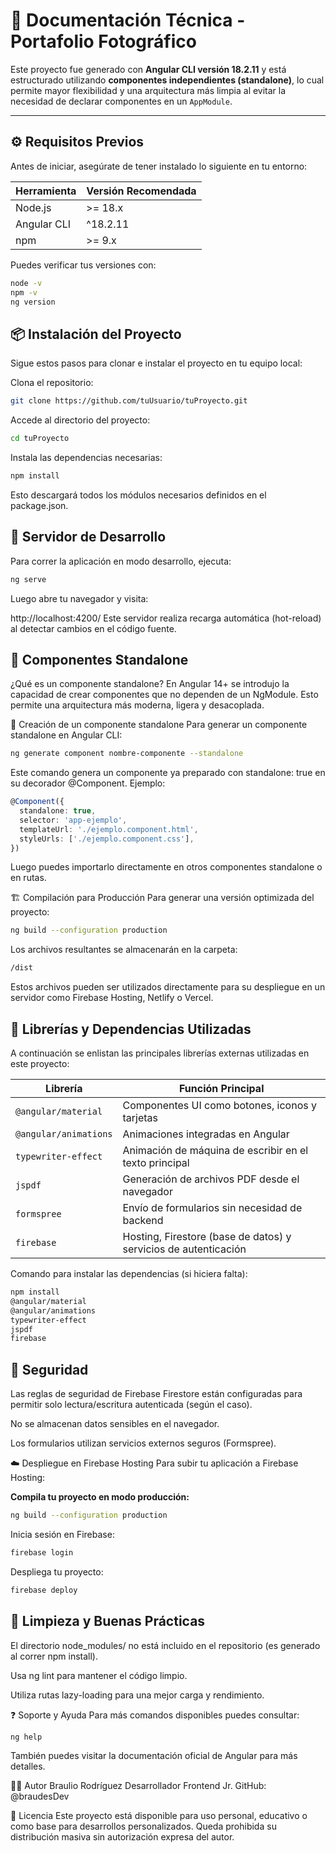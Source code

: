 # 📘 Documentación Técnica - Portafolio Fotográfico

Este proyecto fue generado con **Angular CLI versión 18.2.11** y está estructurado utilizando **componentes independientes (standalone)**, lo cual permite mayor flexibilidad y una arquitectura más limpia al evitar la necesidad de declarar componentes en un `AppModule`.

---

## ⚙️ Requisitos Previos

Antes de iniciar, asegúrate de tener instalado lo siguiente en tu entorno:

| Herramienta     | Versión Recomendada |
|-----------------|---------------------|
| Node.js         | >= 18.x             |
| Angular CLI     | ^18.2.11            |
| npm             | >= 9.x              |

Puedes verificar tus versiones con:

```bash
node -v
npm -v
ng version
```
    
## 📦 Instalación del Proyecto
Sigue estos pasos para clonar e instalar el proyecto en tu equipo local:

Clona el repositorio:

```bash
git clone https://github.com/tuUsuario/tuProyecto.git
```

Accede al directorio del proyecto:

```bash
cd tuProyecto
```
Instala las dependencias necesarias:

```bash
npm install
```
Esto descargará todos los módulos necesarios definidos en el package.json.

## 🚀 Servidor de Desarrollo
Para correr la aplicación en modo desarrollo, ejecuta:

```bash
ng serve
```

Luego abre tu navegador y visita:


http://localhost:4200/
Este servidor realiza recarga automática (hot-reload) al detectar cambios en el código fuente.

## 🧱 Componentes Standalone
¿Qué es un componente standalone?
En Angular 14+ se introdujo la capacidad de crear componentes que no dependen de un NgModule. Esto permite una arquitectura más moderna, ligera y desacoplada.

📌 Creación de un componente standalone
Para generar un componente standalone en Angular CLI:

```bash
ng generate component nombre-componente --standalone
```

Este comando genera un componente ya preparado con standalone: true en su decorador @Component.
Ejemplo:

```ts
@Component({
  standalone: true,
  selector: 'app-ejemplo',
  templateUrl: './ejemplo.component.html',
  styleUrls: ['./ejemplo.component.css'],
})
```
Luego puedes importarlo directamente en otros componentes standalone o en rutas.

🏗️ Compilación para Producción
Para generar una versión optimizada del proyecto:

```bash
ng build --configuration production
```

Los archivos resultantes se almacenarán en la carpeta:

```bash
/dist
```

Estos archivos pueden ser utilizados directamente para su despliegue en un servidor como Firebase Hosting, Netlify o Vercel.


## 🔌 Librerías y Dependencias Utilizadas

A continuación se enlistan las principales librerías externas utilizadas en este proyecto:


| Librería              | Función Principal                                                      |
|------------------------|------------------------------------------------------------------------|
| `@angular/material`    | Componentes UI como botones, iconos y tarjetas                         |
| `@angular/animations`  | Animaciones integradas en Angular                                      |
| `typewriter-effect`    | Animación de máquina de escribir en el texto principal                 |
| `jspdf`                | Generación de archivos PDF desde el navegador                          |
| `formspree`            | Envío de formularios sin necesidad de backend                          |
| `firebase`             | Hosting, Firestore (base de datos) y servicios de autenticación        |



Comando para instalar las dependencias (si hiciera falta):

```bash
npm install
@angular/material 
@angular/animations 
typewriter-effect 
jspdf 
firebase
```


## 🔐 Seguridad
Las reglas de seguridad de Firebase Firestore están configuradas para permitir solo lectura/escritura autenticada (según el caso).

No se almacenan datos sensibles en el navegador.

Los formularios utilizan servicios externos seguros (Formspree).

☁️ Despliegue en Firebase Hosting
Para subir tu aplicación a Firebase Hosting:

**Compila tu proyecto en modo producción:**

```bash
ng build --configuration production
```
Inicia sesión en Firebase:

```bash
firebase login
```
Despliega tu proyecto:

```bash
firebase deploy
```

## 🧹 Limpieza y Buenas Prácticas
El directorio node_modules/ no está incluido en el repositorio (es generado al correr npm install).

Usa ng lint para mantener el código limpio.

Utiliza rutas lazy-loading para una mejor carga y rendimiento.

❓ Soporte y Ayuda
Para más comandos disponibles puedes consultar:

```bash
ng help
```
También puedes visitar la documentación oficial de Angular para más detalles.

👨‍💻 Autor
Braulio Rodríguez
Desarrollador Frontend Jr.
GitHub: @braudesDev

🪪 Licencia
Este proyecto está disponible para uso personal, educativo o como base para desarrollos personalizados.
Queda prohibida su distribución masiva sin autorización expresa del autor.
